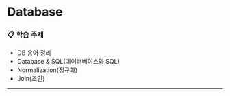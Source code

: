 # Database

### 📋 학습 주제

- DB 용어 정리
- Database & SQL(데이터베이스와 SQL)
- Normalization(정규화)
- Join(조인)
---

<!-- 예시:  ### API -->


